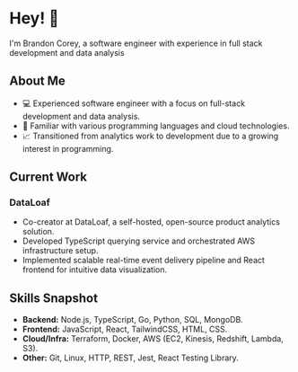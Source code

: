 # Hey! 👋

I'm Brandon Corey, a software engineer with experience in full stack development and data analysis

## About Me
- 💻 Experienced software engineer with a focus on full-stack development and data analysis.
- 🌟 Familiar with various programming languages and cloud technologies.
- 📈 Transitioned from analytics work to development due to a growing interest in programming.

## Current Work
### DataLoaf
- Co-creator at DataLoaf, a self-hosted, open-source product analytics solution.
- Developed TypeScript querying service and orchestrated AWS infrastructure setup.
- Implemented scalable real-time event delivery pipeline and React frontend for intuitive data visualization.

## Skills Snapshot
- **Backend:** Node.js, TypeScript, Go, Python, SQL, MongoDB.
- **Frontend:** JavaScript, React, TailwindCSS, HTML, CSS.
- **Cloud/Infra:** Terraform, Docker, AWS (EC2, Kinesis, Redshift, Lambda, S3).
- **Other:** Git, Linux, HTTP, REST, Jest, React Testing Library.
